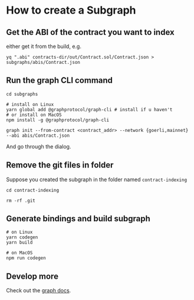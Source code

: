 # How to create a Subgraph

## Get the ABI of the contract you want to index

either get it from the build, e.g.

```shell
yq ".abi" contracts-dir/out/Contract.sol/Contract.json > subgraphs/abis/Contract.json
```

## Run the graph CLI command

```shell
cd subgraphs

# install on Linux
yarn global add @graphprotocol/graph-cli # install if u haven't
# or install on MacOS
npm install -g @graphprotocol/graph-cli

graph init --from-contract <contract_addr> --network {goerli,mainnet} --abi abis/Contract.json 
```

And go through the dialog.

## Remove the git files in folder

Suppose you created the subgraph in the folder named `contract-indexing`

```shell
cd contract-indexing

rm -rf .git
```

## Generate bindings and build subgraph

```shell
# on Linux
yarn codegen
yarn build

# on MacOS
npm run codegen
```

## Develop more

Check out the [graph docs](https://thegraph.com/docs/en/network/overview/).
